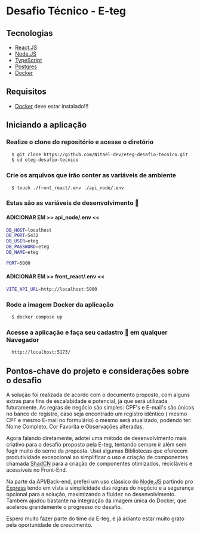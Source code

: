 # Desafio Técnico - E-teg
## Tecnologias

- [React.JS](https://react.dev/)
- [Node.JS](https://nodejs.org/en)
- [TypeScript](https://www.typescriptlang.org/)
- [Postgres](https://www.postgresql.org/)
- [Docker](https://www.docker.com/)

## Requisitos
- [Docker](https://www.docker.com/) deve estar instalado!!!

## Iniciando a aplicação
### Realize o clone do repositório e acesse o diretório

```bash
  $ git clone https://github.com/Nitael-dev/eteg-desafio-tecnico.git
  $ cd eteg-desafio-tecnico
```

### Crie os arquivos que irão conter as variáveis de ambiente
```bash
  $ touch ./front_react/.env ./api_node/.env
```
### Estas são as variáveis de desenvolvimento 🤫

#### ADICIONAR EM >> api_node/.env <<
```bash
DB_HOST=localhost
DB_PORT=5432
DB_USER=eteg
DB_PASSWORD=eteg
DB_NAME=eteg

PORT=5000
```
#### ADICIONAR EM >> front_react/.env <<
```bash
VITE_API_URL=http://localhost:5000
```

### Rode a imagem Docker da aplicação
```bash
  $ docker compose up
```

### Acesse a aplicação e faça seu cadastro 🌈 em qualquer Navegador
```bash
  http://localhost:5173/
```
## Pontos-chave do projeto e considerações sobre o desafio

A solução foi realizada de acordo com o documento proposto, com alguns extras para fins de escalabidade e potencial, já que será utilizada futuramente. As regras de negócio são simples: CPF's e E-mail's são únicos no banco de registro, caso seja encontrado um registro idêntico ( mesmo CPF e mesmo E-mail no formulário) o mesmo será atualizado, podendo ter: Nome Completo, Cor Favorita e Observações alteradas.

Agora falando diretamente, adotei uma método de desenvolvimento mais criativo para o desafio proposto pela E-teg, tentando sempre ir além sem fugir muito do serne da proposta. Usei algumas Bibliotecas que oferecem produtividade excepcional ao simplificar o uso e criação de componentes chamada [ShadCN](https://ui.shadcn.com/docs) para a criação de componentes otimizados, recicláveis e acessíveis no Front-End.

Na parte da API/Back-end, preferi um uso clássico do [Node.JS](https://nodejs.org/en) partindo pro [Express](https://expressjs.com/pt-br/) tendo em vista a simplicidade das regras do negócio e a segurança opcional para a solução, maximizando a fluidez no desenvolvimento. Também ajudou bastante na integração da imagem única do Docker, que acelerou grandemente o progresso no desafio.

Espero muito fazer parte do time da E-teg, e já adianto estar muito grato pela oportunidade de crescimento.
